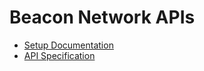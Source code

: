 # Beacon Network APIs

* [Setup Documentation](https://beacon-network.readthedocs.io/en/latest/setup.html)
* [API Specification](https://editor.swagger.io/?url=https://github.com/CSCfi/beacon-network/blob/master/network_apis/beacon-network.yml)